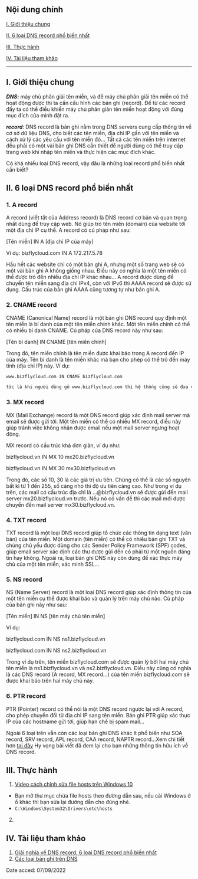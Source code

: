 ## Nội dung chính

[I. Giới thiệu chung](#I)

[II. 6 loại DNS record phổ biến nhất](#II)

[III. Thực hành](#III)

[IV. Tài liệu tham khảo](#IV)

___

## <a name="I" >I. Giới thiệu chung</a>

**_DNS_:** máy chủ phân giải tên miền, và để máy chủ phân giải tên miền có thể hoạt động được thì ta cần cấu hình các bản ghi (record). Để từ các record đấy ta có thể điều khiển máy chủ phân giản tên miền hoạt động với đúng mục đích của mình đặt ra.

**_record_**: DNS record là bản ghi nằm trong DNS servers cung cấp thông tin về cơ sở dữ liệu DNS, cho biết các tên miền, địa chỉ IP gắn với tên miền và cách xử lý các yêu cầu với tên miền đó… Tất cả các tên miền trên internet đều phải có một vài bản ghi DNS cần thiết để người dùng có thể truy cập trang web khi nhập tên miền và thực hiện các mục đích khác.

Có khá nhiều loại DNS record, vậy đâu là những loại record phổ biến nhất cần biết?

## <a name="II" >II. 6 loại DNS record phổ biến nhất</a>

### 1. A record

A record (viết tắt của Address record) là DNS record cơ bản và quan trọng nhất dùng để truy cập web. Nó giúp trỏ tên miền (domain) của website tới một địa chỉ IP cụ thể. A record có cú pháp như sau:

[Tên miền] IN A [địa chỉ IP của máy]

Ví dụ: bizflycloud.com IN A 172.217.5.78

Hầu hết các website chỉ có một bản ghi A, nhưng một số trang web sẽ có một vài bản ghi A không giống nhau. Điều này có nghĩa là một tên miền có thể được trỏ đến nhiều địa chỉ IP khác nhau… A record được dùng để chuyển tên miền sang địa chỉ IPv4, còn với IPv6 thì AAAA record sẽ được sử dụng. Cấu trúc của bản ghi AAAA cũng tương tự như bản ghi A.

### 2. CNAME record
CNAME (Canonical Name) record là một bản ghi DNS record quy định một tên miền là bí danh của một tên miền chính khác. Một tên miền chính có thể có nhiều bí danh CNAME. Cú pháp của DNS record này như sau:

[Tên bí danh] IN CNAME [tên miền chính]

Trong đó, tên miền chính là tên miền được khai báo trong A record đến IP của máy. Tên bí danh là tên miền khác mà bạn cho phép có thể trỏ đến máy tính (địa chỉ IP) này. Ví dụ:

```sh
www.bizflycloud.com IN CNAME bizflycloud.com

tức là khi người dùng gõ www.bizflycloud.com thì hệ thống cũng sẽ đưa về địa chỉ IP của tên miền chính bizflycloud.com.
```

### 3. MX record

MX (Mail Exchange) record là một DNS record giúp xác định mail server mà email sẽ được gửi tới. Một tên miền có thể có nhiều MX record, điều này giúp tránh việc không nhận được email nếu một mail server ngưng hoạt động.

MX record có cấu trúc khá đơn giản, ví dụ như:

bizflycloud.vn IN MX 10 mx20.bizflycloud.vn

bizflycloud.vn IN MX 30 mx30.bizflycloud.vn

Trong đó, các số 10, 30 là các giá trị ưu tiên. Chúng có thể là các số nguyên bất kì từ 1 đến 255, số càng nhỏ thì độ ưu tiên càng cao. Như trong ví dụ trên, các mail có cấu trúc địa chỉ là …@bizflycloud.vn sẽ được gửi đến mail server mx20.bizflycloud.vn trước. Nếu nó có vấn đề thì các mail mới được chuyển đến mail server mx30.bizflycloud.vn.

### 4. TXT record
TXT record là một loại DNS record giúp tổ chức các thông tin dạng text (văn bản) của tên miền. Một domain (tên miền) có thể có nhiều bản ghi TXT và chúng chủ yếu được dùng cho các Sender Policy Framework (SPF) codes, giúp email server xác định các thư được gửi đến có phải từ một nguồn đáng tin hay không. Ngoài ra, loại bản ghi DNS này còn dùng để xác thực máy chủ của một tên miền, xác minh SSL...

### 5. NS record
NS (Name Server) record là một loại DNS record giúp xác định thông tin của một tên miền cụ thể được khai báo và quản lý trên máy chủ nào. Cú pháp của bản ghi này như sau:

[Tên miền] IN NS [tên máy chủ tên miền]

Ví dụ:

bizflycloud.com IN NS ns1.bizflycloud.vn

bizflycloud.com IN NS ns2.bizflycloud.vn

Trong ví dụ trên, tên miền bizflycloud.com sẽ được quản lý bởi hai máy chủ tên miền là ns1.bizflycloud.vn và ns2.bizflycloud.vn. Điều này cũng có nghĩa là các DNS record (A record, MX record…) của tên miền bizflycloud.com sẽ được khai báo trên hai máy chủ này.

### 6. PTR record
PTR (Pointer) record có thể nói là một DNS record ngược lại với A record, cho phép chuyển đổi từ địa chỉ IP sang tên miền. Bản ghi PTR giúp xác thực IP của các hostname gửi tới, giúp hạn chế bị spam mail…

Ngoài 6 loại trên vẫn còn các loại bản ghi DNS khác ít phổ biến như SOA record, SRV record, APL record, CAA record, NAPTR record…Xem chi tiết hơn [tại đây](https://en.wikipedia.org/wiki/List_of_DNS_record_types) Hy vọng bài viết đã đem lại cho bạn những thông tin hữu ích về DNS record.

## <a name="III" >III. Thực hành</a>

1. [Video cách chỉnh sửa file hosts trên Windows 10](https://youtu.be/-4ZREGuGCok)
  - Bạn mở thư mục chứa file hosts theo đường dẫn sau, nếu cài Windows ở ổ khác thì bạn sửa lại đường dẫn cho đúng nhé.
  - `C:\Windows\System32\Drivers\etc\hosts`

2. []()

## <a name="IV" >IV. Tài liệu tham khảo</a>

1. [Giải nghĩa về DNS record, 6 loại DNS record phổ biến nhất](https://bizflycloud.vn/tin-tuc/giai-nghia-ve-dns-record-6-loai-dns-record-pho-bien-nhat-20200819112520598.htm)
2. [Các loại bản ghi trên DNS](https://blog.cloud365.vn/linux/dns-record/)

Date acced: 07/09/2022

